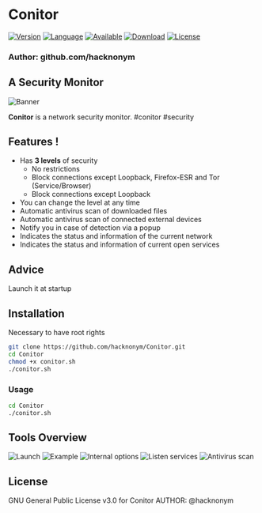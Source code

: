 # Conitor

[![Version](https://img.shields.io/badge/Version-1.0-blue)]()
[![Language](https://img.shields.io/badge/Bash-4.2%2B-brightgreen)]()
[![Available](https://img.shields.io/badge/Available-Kali%20Linux-red)]()
[![Download](https://img.shields.io/badge/Size-140Ko-brightgreen)]()
[![License](https://img.shields.io/badge/License-GPL%20v3%2B-red)]()

### Author: github.com/hacknonym

##  A Security Monitor

![Banner](https://user-images.githubusercontent.com/55319869/79692588-468ad480-8266-11ea-9a54-7ae68bea19b0.PNG)

**Conitor** is a network security monitor. #conitor #security

## Features !
- Has **3 levels** of security
	* No restrictions
	* Block connections except Loopback, Firefox-ESR and Tor (Service/Browser)
	* Block connections except Loopback
- You can change the level at any time
- Automatic antivirus scan of downloaded files
- Automatic antivirus scan of connected external devices
- Notify you in case of detection via a popup
- Indicates the status and information of the current network
- Indicates the status and information of current open services

## Advice
Launch it at startup

## Installation
Necessary to have root rights
```bash
git clone https://github.com/hacknonym/Conitor.git
cd Conitor
chmod +x conitor.sh
./conitor.sh
```
### Usage 
```bash
cd Conitor
./conitor.sh
```

## Tools Overview
![Launch](https://user-images.githubusercontent.com/55319869/79692680-cd3fb180-8266-11ea-83a7-bb344adf7299.png)
![Example](https://user-images.githubusercontent.com/55319869/79692696-d9c40a00-8266-11ea-9082-92f4d73e30ee.png)
![Internal options](https://user-images.githubusercontent.com/55319869/79692715-f6604200-8266-11ea-86a6-a1410c13a6f8.png)
![Listen services](https://user-images.githubusercontent.com/55319869/79692727-08da7b80-8267-11ea-929c-b3c7bb83c004.png)
![Antivirus scan](https://user-images.githubusercontent.com/55319869/79692739-17c12e00-8267-11ea-98ab-9e07a608fa2b.png)

## License
GNU General Public License v3.0 for Conitor
AUTHOR: @hacknonym
